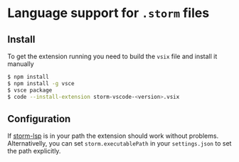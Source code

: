 # Language support for `.storm` files

## Install

To get the extension running you need to build the `vsix` file and install it manually

```bash
$ npm install
$ npm install -g vsce
$ vsce package
$ code --install-extension storm-vscode-<version>.vsix
```

## Configuration

If [storm-lsp](https://github.com/storm-framework/storm-codegen) is in your path the extension should work without problems. Alternativelly, you can set `storm.executablePath` in your `settings.json` to set the path explicitly.
